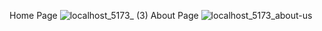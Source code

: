 Home Page
![localhost_5173_ (3)](https://github.com/OzgeCetin43/ModernRealEstate/assets/32112164/8eb10079-e059-483e-a75b-5ffa9e6566c8)
About Page
![localhost_5173_about-us](https://github.com/OzgeCetin43/ModernRealEstate/assets/32112164/a5b2ac7d-cc1b-409d-84b8-270f162e167a)
